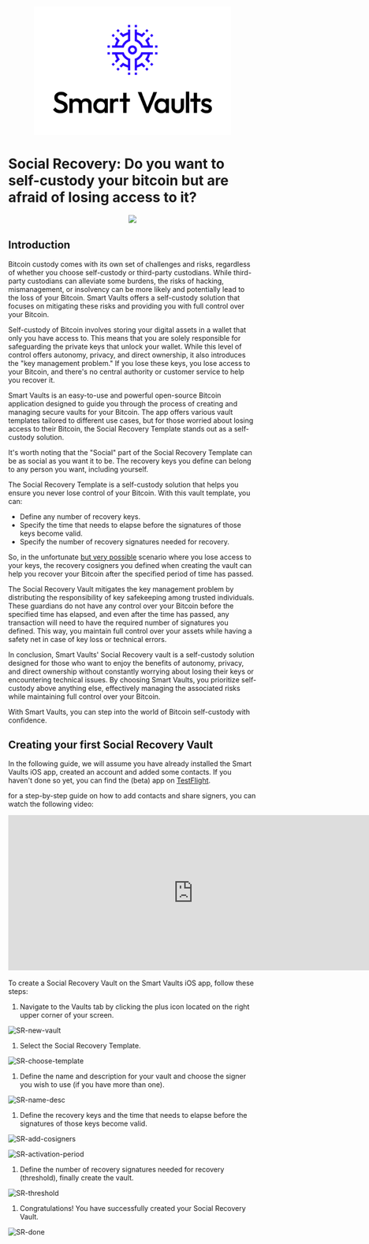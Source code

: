 
<div align="center">
  <img src="../SV-Logo-Vertical-Black.svg" width=400/>
</div>

# Social Recovery: Do you want to self-custody your bitcoin but are afraid of losing access to it?

<p align="center">
<img src="https://github.com/smartvaults/smartvaults/assets/71672123/1ee8d43e-0e94-46c1-a22c-af8f99f3a3de" width="400"/>
</p>

## Introduction

Bitcoin custody comes with its own set of challenges and risks, regardless of whether you choose self-custody or third-party custodians. While third-party custodians can alleviate some burdens, the risks of hacking, mismanagement, or insolvency can be more likely and potentially lead to the loss of your Bitcoin. Smart Vaults offers a self-custody solution that focuses on mitigating these risks and providing you with full control over your Bitcoin.

Self-custody of Bitcoin involves storing your digital assets in a wallet that only you have access to. This means that you are solely responsible for safeguarding the private keys that unlock your wallet. While this level of control offers autonomy, privacy, and direct ownership, it also introduces the "key management problem." If you lose these keys, you lose access to your Bitcoin, and there's no central authority or customer service to help you recover it.

Smart Vaults is an easy-to-use and powerful open-source Bitcoin application designed to guide you through the process of creating and managing secure vaults for your Bitcoin. The app offers various vault templates tailored to different use cases, but for those worried about losing access to their Bitcoin, the Social Recovery Template stands out as a self-custody solution.

It's worth noting that the "Social" part of the Social Recovery Template can be as social as you want it to be. The recovery keys you define can belong to any person you want, including yourself.

The Social Recovery Template is a self-custody solution that helps you ensure you never lose control of your Bitcoin. With this vault template, you can:

- Define any number of recovery keys.
- Specify the time that needs to elapse before the signatures of those keys become valid.
- Specify the number of recovery signatures needed for recovery.

So, in the unfortunate [but very possible](https://www.nytimes.com/2021/01/13/business/tens-of-billions-worth-of-bitcoin-have-been-locked-by-people-who-forgot-their-key.html) scenario where you lose access to your keys, the recovery cosigners you defined when creating the vault can help you recover your Bitcoin after the specified period of time has passed.

The Social Recovery Vault mitigates the key management problem by distributing the responsibility of key safekeeping among trusted individuals. These guardians do not have any control over your Bitcoin before the specified time has elapsed, and even after the time has passed, any transaction will need to have the required number of signatures you defined. This way, you maintain full control over your assets while having a safety net in case of key loss or technical errors.

In conclusion, Smart Vaults' Social Recovery vault is a self-custody solution designed for those who want to enjoy the benefits of autonomy, privacy, and direct ownership without constantly worrying about losing their keys or encountering technical issues. By choosing Smart Vaults, you prioritize self-custody above anything else, effectively managing the associated risks while maintaining full control over your Bitcoin.

With Smart Vaults, you can step into the world of Bitcoin self-custody with confidence.

## Creating your first Social Recovery Vault

In the following guide, we will assume you have already installed the Smart Vaults iOS app, created an account and added some contacts. If you haven't done so yet, you can find the (beta) app on [TestFlight](https://testflight.apple.com/join/1CFTiTXh).

for a step-by-step guide on how to add contacts and share signers, you can watch the following video:

<iframe width="750" height="315" src="https://www.youtube.com/embed/XDfBl4S_6R8?si=GHYDuf2CcSplWRur" title="YouTube video player" frameborder="0" allow="accelerometer; autoplay; clipboard-write; encrypted-media; gyroscope; picture-in-picture; web-share" referrerpolicy="strict-origin-when-cross-origin" allowfullscreen></iframe>

To create a Social Recovery Vault on the Smart Vaults iOS app, follow these steps:

1. Navigate to the Vaults tab by clicking the plus icon located on the right upper corner of your screen.

![SR-new-vault](https://github.com/smartvaults/smartvaults/assets/71672123/b84cb17d-8bfa-4bd8-ad96-ffe7e1ad87b5)

1. Select the Social Recovery Template.

![SR-choose-template](https://github.com/smartvaults/smartvaults/assets/71672123/083361bc-86fc-4a4d-9943-157abfdfd760)

1. Define the name and description for your vault and choose the signer you wish to use (if you have more than one).

![SR-name-desc](https://github.com/smartvaults/smartvaults/assets/71672123/5c253fb0-087f-46cc-a703-85c66d2d3e50)

1. Define the recovery keys and the time that needs to elapse before the signatures of those keys become valid.

![SR-add-cosigners](https://github.com/smartvaults/smartvaults/assets/71672123/fb816b38-7273-49b7-8ecf-63d57f120e9f)

![SR-activation-period](https://github.com/smartvaults/smartvaults/assets/71672123/9fdb5543-f502-4b00-bed2-e9aed3b405ab)

1. Define the number of recovery signatures needed for recovery (threshold), finally create the vault.

![SR-threshold](https://github.com/smartvaults/smartvaults/assets/71672123/30e0d076-fde6-4c1d-931c-8bc79d035b6b)

1. Congratulations! You have successfully created your Social Recovery Vault.

![SR-done](https://github.com/smartvaults/smartvaults/assets/71672123/01af7911-ad64-4040-a31e-6f257a366271)
